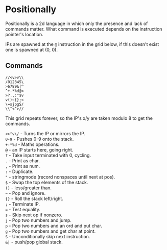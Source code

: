 # Positionally

Positionally is a 2d language in which only the presence and lack of commands matter. What command is executed depends on the instruction pointer's location.

IPs are spawned at the `@` instruction in the grid below, if this doesn't exist one is spawned at (0, 0).

## Commands

```
//<v>v\\
/012345\
>6789&|^
^+-*%d@<
>?.,:"$v
v()~{};<
\=sjpgS/
\\^<^>//
```

This grid repeats forever, so the IP's x/y are taken modulo 8 to get the commands.

`<>^v\/` - Turns the IP or mirrors the IP.  
`0-9` - Pushes 0-9 onto the stack.  
`+-*%d` - Maths operations.  
`@` - an IP starts here, going right.  
`?` - Take input terminated with 0, cycling.  
`.` - Print as char.  
`,` - Print as num.  
`:` - Duplicate.  
`"` - stringmode (record nonspaces until next at pos).  
`$` - Swap the top elements of the stack.  
`()` - less/greater than.  
`~` - Pop and ignore.  
`{}` - Roll the stack left/right.  
`;` - Terminate IP.  
`=` - Test equality.    
`s` - Skip next op if nonzero.  
`j` - Pop two numbers and jump.  
`p` - Pop two numbers and an ord and put char.  
`g` - Pop two numbers and get char at point.  
`S` - Unconditionally skip next instruction.  
`&|` - push/pop global stack.  


